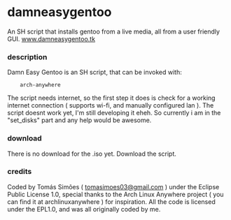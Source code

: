 # damneasygentoo
An SH script that installs gentoo from a live media, all from a user friendly GUI.
www.damneasygentoo.tk
### description
Damn Easy Gentoo is an SH script, that can be invoked with:

        arch-anywhere
       
The script needs internet, so the first step it does is check for a working internet connection ( supports wi-fi, and manually configured lan ). The script doesnt work yet, I'm still developing it eheh. So currently i am in the "set_disks" part and any help would be awesome.

### download
There is no download for the .iso yet. Download the script.

### credits
Coded by Tomás Simões ( tomasimoes03@gmail.com ) under the Eclipse Public License 1.0, special thanks to the Arch Linux Anywhere project ( you can find it at archlinuxanywhere ) for inspiration.
All the code is licensed under the EPL1.0, and was all originally coded by me.
